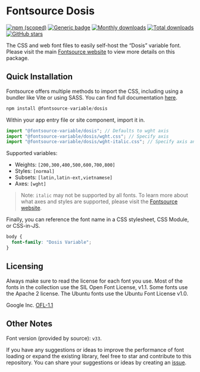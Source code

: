 # Fontsource Dosis

[![npm (scoped)](https://img.shields.io/npm/v/@fontsource-variable/dosis?color=brightgreen)](https://www.npmjs.com/package/@fontsource-variable/dosis) [![Generic badge](https://img.shields.io/badge/fontsource-passing-brightgreen)](https://github.com/fontsource/fontsource) [![Monthly downloads](https://badgen.net/npm/dm/@fontsource-variable/dosis)](https://github.com/fontsource/fontsource) [![Total downloads](https://badgen.net/npm/dt/@fontsource-variable/dosis)](https://github.com/fontsource/fontsource) [![GitHub stars](https://img.shields.io/github/stars/fontsource/fontsource.svg?style=social&label=Star)](https://github.com/fontsource/fontsource/stargazers)

The CSS and web font files to easily self-host the “Dosis” variable font. Please visit the main [Fontsource website](https://fontsource.org/fonts/dosis) to view more details on this package.

## Quick Installation

Fontsource offers multiple methods to import the CSS, including using a bundler like Vite or using SASS. You can find full documentation [here](https://fontsource.org/docs/getting-started/introduction).

```javascript
npm install @fontsource-variable/dosis
```

Within your app entry file or site component, import it in.

```javascript
import "@fontsource-variable/dosis"; // Defaults to wght axis
import "@fontsource-variable/dosis/wght.css"; // Specify axis
import "@fontsource-variable/dosis/wght-italic.css"; // Specify axis and style
```

Supported variables:
- Weights: `[200,300,400,500,600,700,800]`
- Styles: `[normal]`
- Subsets: `[latin,latin-ext,vietnamese]`
- Axes: `[wght]`

> Note: `italic` may not be supported by all fonts. To learn more about what axes and styles are supported, please visit the [Fontsource website](https://fontsource.org/fonts/dosis).

Finally, you can reference the font name in a CSS stylesheet, CSS Module, or CSS-in-JS.

```css
body {
  font-family: "Dosis Variable";
}
```

## Licensing
Always make sure to read the license for each font you use. Most of the fonts in the collection use the SIL Open Font License, v1.1. Some fonts use the Apache 2 license. The Ubuntu fonts use the Ubuntu Font License v1.0.

Google Inc.
[OFL-1.1](http://scripts.sil.org/OFL)

## Other Notes
Font version (provided by source): `v33`.

If you have any suggestions or ideas to improve the performance of font loading or expand the existing library, feel free to star and contribute to this repository. You can share your suggestions or ideas by creating an [issue](https://github.com/fontsource/fontsource/issues).
